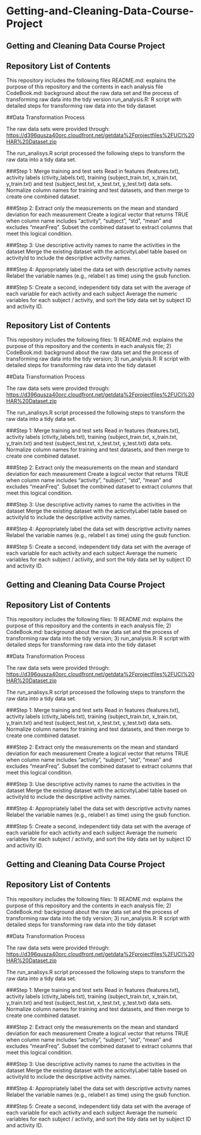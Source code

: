 # Getting-and-Cleaning-Data-Course-Project
## Getting and Cleaning Data Course Project

## Repository List of Contents
This repository includes the following files 
README.md: explains the purpose of this repository and the contents in each analysis file
CodeBook.md: background about the raw data set and the process of transforming raw data into the tidy version
run_analysis.R: R script with detailed steps for transforming raw data into the tidy dataset

##Data Transformation Process

The raw data sets were provided through: https://d396qusza40orc.cloudfront.net/getdata%2Fprojectfiles%2FUCI%20HAR%20Dataset.zip

The run_analisys.R script processed the following steps to transform the raw data into a tidy data set.

###Step 1: Merge training and test sets
Read in features (features.txt), activity labels (ctivity_labels.txt), training (subject_train.txt, x_train.txt, y_train.txt) and test (subject_test.txt, x_test.txt, y_test.txt) data sets. Normalize column names for training and test datasets, and then merge to create one combined dataset.

###Step 2: Extract only the measurements on the mean and standard deviation for each measurement
Create a logical vector that returns TRUE when column name includes “activity”, “subject”, “std”, “mean” and excludes “meanFreq”. Subset the combined dataset to extract columns that meet this logical condition.

###Step 3: Use descriptive activity names to name the activities in the dataset
Merge the existing dataset with the acticvityLabel table based on activityId to include the descriptive activity names.

###Step 4: Appropriately label the data set with descriptive activity names
Relabel the variable names (e.g., relabel t as time) using the gsub function.

###Step 5: Create a second, independent tidy data set with the average of each variable for each activity and each subject
Average the numeric variables for each subject / activity, and sort the tidy data set by subject ID and activity ID.

## Repository List of Contents
This repository includes the following files: 1) README.md: explains the purpose of this repository and the contents in each analysis file; 2) CodeBook.md: background about the raw data set and the process of transforming raw data into the tidy version; 3) run_analysis.R: R script with detailed steps for transforming raw data into the tidy dataset

##Data Transformation Process

The raw data sets were provided through: https://d396qusza40orc.cloudfront.net/getdata%2Fprojectfiles%2FUCI%20HAR%20Dataset.zip

The run_analisys.R script processed the following steps to transform the raw data into a tidy data set.

###Step 1: Merge training and test sets
Read in features (features.txt), activity labels (ctivity_labels.txt), training (subject_train.txt, x_train.txt, y_train.txt) and test (subject_test.txt, x_test.txt, y_test.txt) data sets. Normalize column names for training and test datasets, and then merge to create one combined dataset.

###Step 2: Extract only the measurements on the mean and standard deviation for each measurement
Create a logical vector that returns TRUE when column name includes “activity”, “subject”, “std”, “mean” and excludes “meanFreq”. Subset the combined dataset to extract columns that meet this logical condition.

###Step 3: Use descriptive activity names to name the activities in the dataset
Merge the existing dataset with the acticvityLabel table based on activityId to include the descriptive activity names.

###Step 4: Appropriately label the data set with descriptive activity names
Relabel the variable names (e.g., relabel t as time) using the gsub function.

###Step 5: Create a second, independent tidy data set with the average of each variable for each activity and each subject
Average the numeric variables for each subject / activity, and sort the tidy data set by subject ID and activity ID.


## Getting and Cleaning Data Course Project

## Repository List of Contents
This repository includes the following files: 1) README.md: explains the purpose of this repository and the contents in each analysis file; 2) CodeBook.md: background about the raw data set and the process of transforming raw data into the tidy version; 3) run_analysis.R: R script with detailed steps for transforming raw data into the tidy dataset

##Data Transformation Process

The raw data sets were provided through: https://d396qusza40orc.cloudfront.net/getdata%2Fprojectfiles%2FUCI%20HAR%20Dataset.zip

The run_analisys.R script processed the following steps to transform the raw data into a tidy data set.

###Step 1: Merge training and test sets
Read in features (features.txt), activity labels (ctivity_labels.txt), training (subject_train.txt, x_train.txt, y_train.txt) and test (subject_test.txt, x_test.txt, y_test.txt) data sets. Normalize column names for training and test datasets, and then merge to create one combined dataset.

###Step 2: Extract only the measurements on the mean and standard deviation for each measurement
Create a logical vector that returns TRUE when column name includes “activity”, “subject”, “std”, “mean” and excludes “meanFreq”. Subset the combined dataset to extract columns that meet this logical condition.

###Step 3: Use descriptive activity names to name the activities in the dataset
Merge the existing dataset with the acticvityLabel table based on activityId to include the descriptive activity names.

###Step 4: Appropriately label the data set with descriptive activity names
Relabel the variable names (e.g., relabel t as time) using the gsub function.

###Step 5: Create a second, independent tidy data set with the average of each variable for each activity and each subject
Average the numeric variables for each subject / activity, and sort the tidy data set by subject ID and activity ID.
## Getting and Cleaning Data Course Project

## Repository List of Contents
This repository includes the following files: 1) README.md: explains the purpose of this repository and the contents in each analysis file; 2) CodeBook.md: background about the raw data set and the process of transforming raw data into the tidy version; 3) run_analysis.R: R script with detailed steps for transforming raw data into the tidy dataset

##Data Transformation Process

The raw data sets were provided through: https://d396qusza40orc.cloudfront.net/getdata%2Fprojectfiles%2FUCI%20HAR%20Dataset.zip

The run_analisys.R script processed the following steps to transform the raw data into a tidy data set.

###Step 1: Merge training and test sets
Read in features (features.txt), activity labels (ctivity_labels.txt), training (subject_train.txt, x_train.txt, y_train.txt) and test (subject_test.txt, x_test.txt, y_test.txt) data sets. Normalize column names for training and test datasets, and then merge to create one combined dataset.

###Step 2: Extract only the measurements on the mean and standard deviation for each measurement
Create a logical vector that returns TRUE when column name includes “activity”, “subject”, “std”, “mean” and excludes “meanFreq”. Subset the combined dataset to extract columns that meet this logical condition.

###Step 3: Use descriptive activity names to name the activities in the dataset
Merge the existing dataset with the acticvityLabel table based on activityId to include the descriptive activity names.

###Step 4: Appropriately label the data set with descriptive activity names
Relabel the variable names (e.g., relabel t as time) using the gsub function.

###Step 5: Create a second, independent tidy data set with the average of each variable for each activity and each subject
Average the numeric variables for each subject / activity, and sort the tidy data set by subject ID and activity ID.
